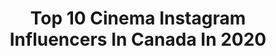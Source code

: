 ---
title: Top 10 Cinema Instagram Influencers In Canada In 2020
description: >-
  Find top cinema Instagram influencers in Canada in 2020. Most popular hashtags: #stayhome #sonyalpha #fashionart #videoproduction.
platform: Instagram
profiles:
  - username: "thatoliviacheng"
    fullname: >-
      Olivia Cheng
    location: "Canada"
    followers: 18235
    engagement: 705
    commentsToLikes: 0.060932
    id: ck0w3vn0avigw0i191z79oivz
    verified: false
    hashtags: "#liberty2me, #lesspantsmoredance, #asianpride, #cinemax"
  - username: "benleclair"
    fullname: >-
      benleclair
    location: "Canada"
    followers: 14111
    engagement: 657
    commentsToLikes: 0.041286
    id: ck15ty1wykgpu0i19zptpw75z
    verified: false
    hashtags: "#worldoceansday, #rehab, #leanbackandenjoy, #memories"
  - username: "kellyschusterphotography"
    fullname: >-
      Kelly Schuster Photography ❂
    location: "Canada"
    followers: 2491
    engagement: 1203
    commentsToLikes: 0.111648
    id: ck9hcdcglkuyv0j78w4yt1buv
    verified: false
    hashtags: "#gameoftones, #beautifulwomen, #quietthechaos, #moodyports"
  - username: "nikpilecki"
    fullname: >-
      Nik Pilecki DP
    location: "Canada"
    followers: 11388
    engagement: 1352
    commentsToLikes: 0.058106
    id: ck0u0r6t9uorq0i19jo8meyj5
    verified: false
    hashtags: "#leicar, #narrative, #bmpcc6k, #commerciadp"
  - username: "adammadrzyk"
    fullname: >-
      Adam Madrzyk
    location: "Canada"
    followers: 10032
    engagement: 755
    commentsToLikes: 0.031367
    id: ck13cbyt7zlo90i19aprd6qs9
    verified: false
    hashtags: "#wethenorth, #uniqlout, #uniqlocftec, #ad"
  - username: "qassim_photographie"
    fullname: >-
      Qassim mohebbi
    location: "Canada"
    followers: 10939
    engagement: 543
    commentsToLikes: 0.041294
    id: ck5q8vhsp854a0i11g9pehelz
    verified: false
    hashtags: "#fashions, #capture, #picture, #igaddict"
  - username: "formatsfilmco"
    fullname: >-
      Taylor Hanley DP
    location: "Canada"
    followers: 7834
    engagement: 256
    commentsToLikes: 0.044430
    id: ck13bsk8qwyv10i19s5heko07
    verified: false
    hashtags: "#videographer, #ikan, #filmmaking, #roninmx"
  - username: "alexandre_halle"
    fullname: >-
      Alex Hallé | Cinematographer
    location: "Canada"
    followers: 18995
    engagement: 246
    commentsToLikes: 0.026716
    id: ck8t0jguys9ji0j78ealgzzh4
    verified: false
    hashtags: ""
  - username: "rza"
    fullname: >-
      RZA
    location: "Canada"
    followers: 1154353
    engagement: 76
    commentsToLikes: 0.014500
    id: ck0tvxt85d9a70i194zims7yv
    verified: true
    hashtags: "#classic, #stayhome, #wutattoo, #wuart"
  - username: "saffron.media"
    fullname: >-
      SAFFRON MEDIA
    location: "Canada"
    followers: 5876
    engagement: 1824
    commentsToLikes: 0.061242
    id: ck15pklk8ycfc0i192npd3jjr
    verified: false
    hashtags: "#mothersday, #filmproduction, #nikka, #weddingring"
---